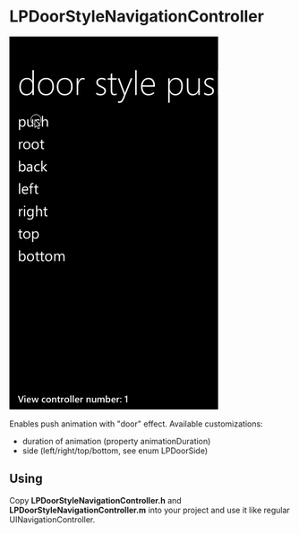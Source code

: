 LPDoorStyleNavigationController
====================================

![](DEMO.gif)

Enables push animation with "door" effect. Available customizations:

* duration of animation (property animationDuration)
* side (left/right/top/bottom, see enum LPDoorSide)

## Using

Copy **LPDoorStyleNavigationController.h** and **LPDoorStyleNavigationController.m** into your project and use it like regular UINavigationController. 